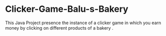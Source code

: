 # Clicker-Game-Balu-s-Bakery
This Java Project presence the instance of a clicker game in which you earn money by clicking on different products of a bakery .
